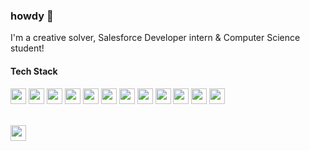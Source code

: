 ### howdy 👋
<p>I'm a creative solver, Salesforce Developer intern & Computer Science student!</p>
<h4>Tech Stack</h4>
<p align="left">
  <div>
    <a href="https://www.java.com"><img height="25px" src="https://skillicons.dev/icons?i=java"/></a>
    <a href="https://www.python.org"><img height="25px" src="https://skillicons.dev/icons?i=py"/></a>
    <a href="https://www.java.com"><img height="25px" src="https://skillicons.dev/icons?i=cs"/></a>
    <a href="https://dotnet.microsoft.com"><img height="25px" src="https://skillicons.dev/icons?i=dotnet"/></a>
    <a href="https://www.javascript.com"><img height="25px" src="https://skillicons.dev/icons?i=js"/></a>
    <a href="https://www.typescriptlang.org"><img height="25px" src="https://skillicons.dev/icons?i=ts"/></a>
    <a href="https://flask.palletsprojects.com"><img height="25px" src="https://skillicons.dev/icons?i=flask"/></a>
    <a href="https://react.dev"><img height="25px" src="https://skillicons.dev/icons?i=react"/></a>
    <a href="https://angular.io"><img height="25px" src="https://skillicons.dev/icons?i=angular"/></a>
    <a href="https://nodejs.org"><img height="25px" src="https://skillicons.dev/icons?i=nodejs"/></a>
    <a href="https://aws.amazon.com"><img height="25px" src="https://skillicons.dev/icons?i=aws"/></a>
    <a href="https://azure.microsoft.com"><img height="25px" src="https://skillicons.dev/icons?i=azure"/></a>
  </div>
</p>
<br>
<div margin-top="20px">
    <a href="https://www.linkedin.com/in/sophia-halapchuk"><img height="25px" src="https://img.shields.io/badge/linkedin-%230077B5.svg?style=for-the-badge&logo=linkedin&logoColor=white"/></a>
</div>

<!--
**micattoc/micattoc** is a ✨ _special_ ✨ repository because its `README.md` (this file) appears on your GitHub profile.

Here are some ideas to get you started:

- 🔭 I’m currently working on ...
- 🌱 I’m currently learning ...
- 👯 I’m looking to collaborate on ...
- 🤔 I’m looking for help with ...
- 💬 Ask me about ...
- 📫 How to reach me: ...
- 😄 Pronouns: ...
- ⚡ Fun fact: ...
-->
